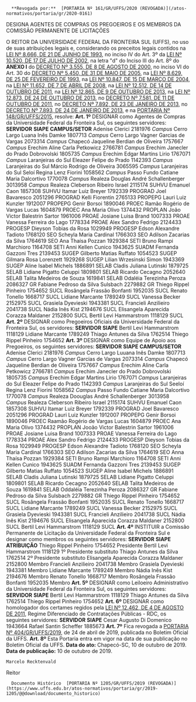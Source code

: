       **Revogada por:**  [PORTARIA Nº 161/GR/UFFS/2020 (REVOGADA)](/atos-normativos/portaria/gr/2020-0161) 

   DESIGNA AGENTES DE COMPRAS OS PREGOEIROS E OS MEMBROS DA COMISSÃO PERMANENTE DE LICITAÇÕES  

 O REITOR DA UNIVERSIDADE FEDERAL DA FRONTEIRA SUL (UFFS), no uso de suas atribuições legais e, considerando os preceitos legais contidos na [LEI Nº 8.666, DE 21 DE JUNHO DE 1993](http://www.planalto.gov.br/ccivil_03/leis/l8666cons.htm), no inciso IV do Art. 3º da [LEI Nº 10.520, DE 17 DE JULHO DE 2002](http://www.planalto.gov.br/ccivil_03/leis/2002/L10520.htm), na letra "d" do Inciso III do Art. 8º do **ANEXO I**  do [DECRETO Nº 3.555, DE 8 DE AGOSTO DE 2000](http://www.planalto.gov.br/ccivil_03/decreto/D3555.htm), no inciso VI do Art. 30 do [DECRETO Nº 5.450, DE 31 DE MAIO DE 2005](http://www.planalto.gov.br/ccivil_03/_Ato2004-2006/2005/Decreto/D5450.htm), na [LEI Nº 8.629, DE 25 DE FEVEREIRO DE 1993](http://www.planalto.gov.br/ccivil_03/leis/L8629.htm), na [LEI Nº 10.847, DE 15 DE MARÇO DE 2004](http://www.planalto.gov.br/ccivil_03/_Ato2004-2006/2004/Lei/L10.847.htm), na [LEI Nº 11.652, DE 7 DE ABRIL DE 2008](http://www.planalto.gov.br/CCIVIL_03/_Ato2007-2010/2008/Lei/L11652.htm), na [LEI Nº 12.512, DE 14 DE OUTUBRO DE 2011](http://www.planalto.gov.br/ccivil_03/_Ato2011-2014/2011/Lei/L12512.htm), na [LEI Nº 12.865, DE 9 DE OUTUBRO DE 2013](http://www.planalto.gov.br/ccivil_03/_Ato2011-2014/2013/Lei/L12865.htm), na [LEI Nº 12.873, DE 24 DE OUTUBRO DE 2013](http://www.planalto.gov.br/ccivil_03/_Ato2011-2014/2013/Lei/L12873.htm), no [DECRETO Nº 7.581, DE 11 DE OUTUBRO DE 2011](http://www.planalto.gov.br/ccivil_03/_Ato2011-2014/2011/Decreto/D7581.htm), no [DECRETO Nº 7.892, DE 23 DE JANEIRO DE 2013](http://www.planalto.gov.br/ccivil_03/_Ato2011-2014/2013/Decreto/D7892.htm), no [DECRETO Nº 7.893, DE 24 DE JANEIRO DE 2013](http://www.planalto.gov.br/ccivil_03/_ato2011-2014/2013/decreto/D7893.htm), e na [PORTARIA Nº 148/GR/UFFS/2015](https://www.uffs.edu.br/atos-normativos/portaria/gr/2015-0148), resolve:   **Art. 1º**  DESIGNAR como Agentes de Compras da Universidade Federal da Fronteira Sul, os seguintes servidores:     **SERVIDOR**   **SIAPE**   **CAMPUS/SETOR**     Adenise Clerici   2181976   *Campus*  Cerro Largo     Luana Inês Damke   1807713   *Campus*  Cerro Largo     Vagner Garcias de Vargas   2073314   *Campus*  Chapecó     Jaqueline Berdian de Oliveira   1757667   *Campus*  Erechim     Aline Carla Petkowicz   2766781   *Campus*  Erechim     Janecler do Prado Dobrovolski   1805735   *Campus*  Erechim     Edgar Martins Lirio   1767071   *Campus*  Laranjeiras do Sul     Eleazer Felipe do Prado   1142393   *Campus*  Laranjeiras do Sul     Márcio Rodrigo de Oliveira   3065595   *Campus*  Laranjeiras do Sul     Seloí Regina Lenz Fiorini   1058562   *Campus*  Passo Fundo     Catiane Maria Dalcortivo   1770078   *Campus*  Realeza     Douglas André Schallenberger   3013958   *Campus*  Realeza     Cleberson Ribeiro Israel   2115174   SUHVU     Emanuel Caon   1857308   SUHVU     Itamar Luiz Breyer   1792339   PROGRAD     Joel Bavaresco   2051296   PROGRAD     Kelli Fiorentin   2765133   PROPEPG     Lauri Luiz Kunzler   1912007   PROPEPG     Genir Borsoi   1890046   PROEC     Ramão Rogério de Vargas Lucas   1604879   PROEC     Ana Maria Olivo   1374432   PROPLAN     João Victor Balestrin Sartor   1961006   PROAE     Josiane Luisa Brand   1007333   PROAE     Vanessa Ferreira do Lago   1778334   PROAE     Alex Sandro Fedrigo   2124433   PROGESP     Dieyson Tobias da Rosa   1029949   PROGESP     Edson Alexandre Tadioto   1768120   SEO     Scheyla Maria Cardinal   1766303   SEO     Adilson Zacarias da Silva   1764619   SEO     Ana Thaísa Pozzan   1929384   SETI     Bruno Rampi Marchioro   1164708   SETI     Anni Kellen Cunico   1943625   SUADM     Fernanda Gazzoni Tres   2139453   SUGEP     Gilberto Matias Ruffato   1054523   SUGEP     Gilmara Rosa Lorenzett   1929268   SUGEP     Lilian Wrzesinski Simon   1943369   SUGEP     Aline Isabel Michels   1886891   SELAB     Cladis Juliana Lutinski   1879725   SELAB     Lidiane Pigatto Celuppi   1809801   SELAB     Ricardo Cecagno   2052640   SELAB     Talita Medeiros de Souza   1619841   SELAB     Odaléia Terezinha Peroza   2086327   GR     Fabiane Pedroso da Silva Sulsbach   2279882   GR     Thiego Rippel Pinheiro   1754652   SUCL     Rosângela Frassão Bonfanti   1952035   SUCL     Renato Tonello   1668717   SUCL     Lidiane Marcante   1789249   SUCL     Vanessa Becker   2152975   SUCL     Grasiela Dyevieski   1943381   SUCL     Francieli Anzilieiro   2041738   SUCL     Nádia Inês Kist   2194676   SUCL     Elisangela Aparecida Corazza Maldaner   2152800   SUCL     Bertil Levi Hammarstrom   1118129   SUCL       **Art. 2º**  DESIGNAR como Pregoeiros Oficiais da Universidade Federal da Fronteira Sul, os servidores:     **SERVIDOR**   **SIAPE**     Bertil Levi Hammarstrom   1118129     Lidiane Marcante   1789249     Thiago Antunes da Silva   1762514     Thiego Rippel Pinheiro   1754652       **Art. 3º**  DESIGNAR como Equipe de Apoio aos Pregoeiros, os seguintes servidores:     **SERVIDOR**   **SIAPE**   **CAMPUS/SETOR**     Adenise Clerici   2181976   *Campus*  Cerro Largo     Luuana Inês Damke   1807713   *Campus*  Cerro Largo     Vagner Garcias de Vargas   2073314   *Campus*  Chapecó     Jaqueline Berdian de Oliveira   1757667   *Campus*  Erechim     Aline Carla Petkowicz   2766781   *Campus*  Erechim     Janecler do Prado Dobrovolski   1805735   *Campus*  Erechim     Edgar Martins Lirio   1767071   *Campus*  Laranjeiras do Sul     Eleazer Felipe do Prado   1142393   *Campus*  Laranjeiras do Sul     Seeloí Regina Lenz Fiorini   1058562   *Campus*  Passo Fundo     Catiane Maria Dalcortivo   1770078   *Campus*  Realeza     Doouglas André Schallenberger   3013958   *Campus*  Realeza     Cleberson Ribeiro Israel   2115174   SUHVU     Emanuel Caon   1857308   SUHVU     Itamar Luiz Breyer   1792339   PROGRAD     Joel Bavaresco   2051296   PROGRAD     Lauri Luiz Kunzler   1912007   PROPEPG     Genir Borsoi   1890046   PROEC     Raamão Rogério de Vargas Lucas   1604879   PROEC     Ana Maria Olivo   1374432   PROPLAN     Jooão Victor Balestrin Sartor   1961006   PROAE     Josiane Luisa Brand   1007333   PROAE     Vanessa Ferreira do Lago   1778334   PROAE     Alex Sandro Fedrigo   2124433   PROGESP     Dieyson Tobias da Rosa   1029949   PROGESP     Edson Alexandre Tadioto   1768120   SEO     Scheyla Maria Cardinal   1766303   SEO     Adilson Zacarias da Silva   1764619   SEO     Anna Thaísa Pozzan   1929384   SETI     Bruno Rampi Marchioro   1164708   SETI     Anni Kellen Cunico   1943625   SUADM     Fernanda Gazzoni Tres   2139453   SUGEP     Gilberto Matias Ruffato   1054523   SUGEP     Aline Isabel Michels   1886891   SELAB     Cladis Juliana Lutinski   1879725   SELAB     Lidiane Pigatto Celuppi   1809801   SELAB     Ricardo Cecagno   2052640   SELAB     Talita Medeiros de Souza   1619841   SELAB     Oddaléia Terezinha Peroza   2086327   GR     Fabiane Pedroso da Silva Sulsbach   2279882   GR     Thiego Rippel Pinheiro   1754652   SUCL     Rosângela Frassão Bonfanti   1952035   SUCL     Renato Tonello   1668717   SUCL     Lidiane Marcante   1789249   SUCL     Vanessa Becker   2152975   SUCL     Grasiela Dyevieski   1943381   SUCL     Francieli Anzilieiro   2041738   SUCL     Nádia Inês Kist   2194676   SUCL     Elisangela Aparecida Corazza Maldaner   2152800   SUCL     Bertil Levi Hammarstrom   1118129   SUCL       **Art. 4º**  INSTITUIR a Comissão Permanente de Licitação da Universidade Federal da Fronteira Sul e designar como membros os seguintes servidores:     **SERVIDOR**   **SIAPE**   **ATRIBUIÇÃO**     Thiego Rippel Pinheiro   1754652   Presidente     Bertil Levi Hammarstrom   1118129   1º Presidente substituto     Thiago Antunes da Silva   1762514   2º Presidente substituto     Elisangela Aparecida Corazza Maldaner   2152800   Membro     Francieli Anzilieiro   2041738   Membro     Grasiela Dyevieski   1943381   Membro     Lidiane Marcante   1789249   Membro     Nádia Inês Kist   2194676   Membro     Renato Tonello   1668717   Membro     Rosângela Frassão Bonfanti   1952035   Membro       **Art. 5º**  DESIGNAR como Leiloeiro Administrativo da Universidade Federal da Fronteira Sul, os seguintes servidores:     **SERVIDOR**   **SIAPE**     Bertil Levi Hammarstrom   1118129     Thiago Antunes da Silva   1762514     Thiego Rippel Pinheiro   1754652       **Art. 6º**  DESIGNAR como homologador dos certames regidos pela [LEI Nº 12.462, DE 4 DE AGOSTO DE 2011](http://www.planalto.gov.br/ccivil_03/_Ato2011-2014/2011/Lei/L12462.htm), Regime Diferenciado de Contratações Públicas - RDC, os seguintes servidores:     **SERVIDOR**   **SIAPE**     Cesar Augusto Di Domenico   1943664     Rafael Santin Scheffer   1885673       **Art. 7º**  Fica revogada a [PORTARIA Nº 404/GR/UFFS/2019](https://www.uffs.edu.br/atos-normativos/portaria/gr/2019-0404), de 24 de abril de 2019, publicada no Boletim Oficial da UFFS.   **Art. 8º**  Esta Portaria entra em vigor na data de sua publicação no Boletim Oficial da UFFS.        **Data do ato:** Chapecó-SC, 10 de outubro de 2019.   
 **Data de publicação:**  10 de outubro de 2019. 

    Marcelo Recktenvald   
 Reitor 

      Documento Histórico  [PORTARIA Nº 1205/GR/UFFS/2019 (REVOGADA)](https://www.uffs.edu.br/atos-normativos/portaria/gr/2019-1205/@@download/documento_historico)     
      